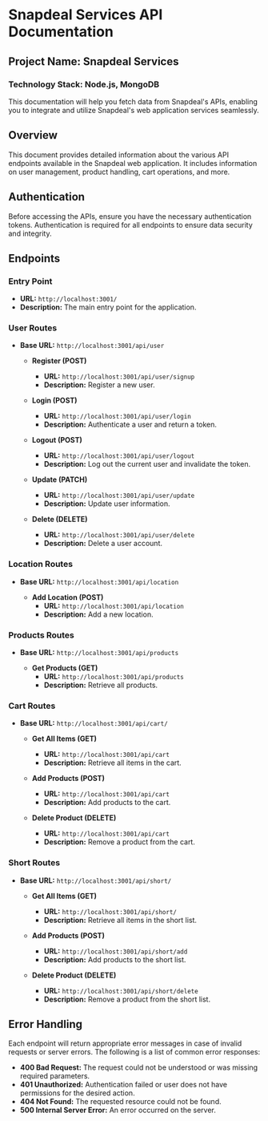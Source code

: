 # Snapdeal Services API Documentation

## Project Name: Snapdeal Services 
### Technology Stack: Node.js, MongoDB

This documentation will help you fetch data from Snapdeal's APIs, enabling you to integrate and utilize Snapdeal's web application services seamlessly.

## Overview

This document provides detailed information about the various API endpoints available in the Snapdeal web application. It includes information on user management, product handling, cart operations, and more.

## Authentication

Before accessing the APIs, ensure you have the necessary authentication tokens. Authentication is required for all endpoints to ensure data security and integrity.

## Endpoints

### Entry Point
- **URL:** `http://localhost:3001/`
- **Description:** The main entry point for the application.

### User Routes
- **Base URL:** `http://localhost:3001/api/user`

   - **Register (POST)**
     - **URL:** `http://localhost:3001/api/user/signup`
     - **Description:** Register a new user.
   
   - **Login (POST)**
     - **URL:** `http://localhost:3001/api/user/login`
     - **Description:** Authenticate a user and return a token.
   
   - **Logout (POST)**
     - **URL:** `http://localhost:3001/api/user/logout`
     - **Description:** Log out the current user and invalidate the token.
   
   - **Update (PATCH)**
     - **URL:** `http://localhost:3001/api/user/update`
     - **Description:** Update user information.
   
   - **Delete (DELETE)**
     - **URL:** `http://localhost:3001/api/user/delete`
     - **Description:** Delete a user account.

### Location Routes
- **Base URL:** `http://localhost:3001/api/location`

   - **Add Location (POST)**
     - **URL:** `http://localhost:3001/api/location`
     - **Description:** Add a new location.

### Products Routes
- **Base URL:** `http://localhost:3001/api/products`

   - **Get Products (GET)**
     - **URL:** `http://localhost:3001/api/products`
     - **Description:** Retrieve all products.

### Cart Routes
- **Base URL:** `http://localhost:3001/api/cart/`

   - **Get All Items (GET)**
     - **URL:** `http://localhost:3001/api/cart`
     - **Description:** Retrieve all items in the cart.
   
   - **Add Products (POST)**
     - **URL:** `http://localhost:3001/api/cart`
     - **Description:** Add products to the cart.
   
   - **Delete Product (DELETE)**
     - **URL:** `http://localhost:3001/api/cart`
     - **Description:** Remove a product from the cart.

### Short Routes
- **Base URL:** `http://localhost:3001/api/short/`

   - **Get All Items (GET)**
     - **URL:** `http://localhost:3001/api/short/`
     - **Description:** Retrieve all items in the short list.
   
   - **Add Products (POST)**
     - **URL:** `http://localhost:3001/api/short/add`
     - **Description:** Add products to the short list.
   
   - **Delete Product (DELETE)**
     - **URL:** `http://localhost:3001/api/short/delete`
     - **Description:** Remove a product from the short list.

## Error Handling

Each endpoint will return appropriate error messages in case of invalid requests or server errors. The following is a list of common error responses:

- **400 Bad Request:** The request could not be understood or was missing required parameters.
- **401 Unauthorized:** Authentication failed or user does not have permissions for the desired action.
- **404 Not Found:** The requested resource could not be found.
- **500 Internal Server Error:** An error occurred on the server.